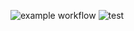 ![example workflow](https://github.com/yannislebeau/maven_training/actions/workflows/build.yml/badge.svg)
![test]( https://codecov.io/gh/yannislebeau/maven_training/settings/badge)
